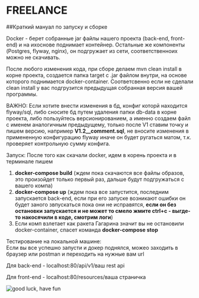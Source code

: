 # FREELANCE

##Краткий мануал по запуску и сборке

Docker - берет собранные jar файлы нашего проекта (back-end, front-end) 
и на ихоснове поднимает контейнер. Остальные же компоненты (Postgres, flyway, nginx),
он подгружает из сети, соответственноих можно не скачивать.

После любого изменения кода, при сборе делаем mvn clean install в корне проекта, создается 
папка target с .jar файлом внутри, на основе которого поднимается docker-container.
 Соответсвенно если не сделали clean install у вас подгрузится предыдущая собранная версия вашей программы.
 
ВАЖНО: 
Если хотите внести изменения в бд, конфиг которй находится flyway/sql, либо сносите бд путем удаления папки
db-data в корне проекта, либо пользуйтесь версионированием, а именно создаем файл с именем аналогичным предыдущему,
только после V1 ставим точку и пишем версию, например __V1.2__comment.sql__, не вносите изменения в примененную конфигурацию flyway 
иначе он будет ругаться матом, т.к. проверяет контрольную сумму конфига.

Запуск:
После того как скачали docker, идем в корень проекта и в терминале пишем  
1. __docker-compose build__ (ждем пока скачаются все файлы образов, это произойдет только первый раз, дальше будут подгружаться с вашего компа) 
2. __docker-compose up__ (ждем пока все запустится, последним запускается back-end, если при его запуске возникают ошибки он будет
заного звпускаться пока они не исправятся, __если он без остановки запускается и не может то смело жмите ctrl+c - выгде-то накосячили в коде, смотрим логи__)
3. Если комп взлетает как ракета Гагарина значит вы не остановили docker-container, спасет команда __docker-compose stop__


Тестирование на локальной машине:   
Если вы все успешно запусти и докер поднялся, можео заходить в браузер или postman и 
переходить на нужные вам url

Для back-end - localhost:80/api/v1/ваш rest api  

Для front-end - localhost:80/resources/ваша страничка


![good luck, have fun](https://ohhdeer.com/media/catalog/product/cache/1/image/1200x/9df78eab33525d08d6e5fb8d27136e95/g/e/gemmagc030_-_good_luck_unicorn_1.jpg)
